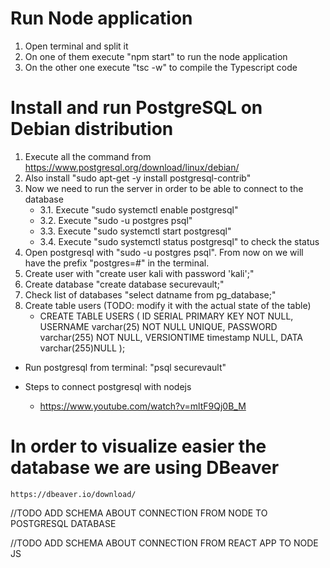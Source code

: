 # Run Node application
1. Open terminal and split it
2. On one of them execute "npm start" to run the node application
3. On the other one execute "tsc -w" to compile the Typescript code

# Install and run PostgreSQL on Debian distribution
1. Execute all the command from https://www.postgresql.org/download/linux/debian/ 
2. Also install "sudo apt-get -y install postgresql-contrib" 
3. Now we need to run the server in order to be able to connect to the database
   - 3.1. Execute "sudo systemctl enable postgresql"
   - 3.2. Execute "sudo -u postgres psql"
   - 3.3. Execute "sudo systemctl start postgresql"
   - 3.4. Execute "sudo systemctl status postgresql" to check the status
4. Open postgresql with "sudo -u postgres psql". From now on we will have the prefix "postgres=#" in the terminal.
5. Create user with "create user kali with password 'kali';"
6. Create database "create database securevault;"
7. Check list of databases "select datname from pg_database;"
8. Create table users (TODO: modify it with the actual state of the table)
    - CREATE TABLE USERS (
        ID SERIAL PRIMARY KEY NOT NULL,
        USERNAME varchar(25) NOT NULL UNIQUE,
        PASSWORD varchar(255) NOT NULL,
        VERSIONTIME timestamp NULL,
        DATA varchar(255)NULL
    );

- Run postgresql from terminal: "psql securevault"

- Steps to connect postgresql with nodejs
    - https://www.youtube.com/watch?v=mltF9Qj0B_M 

# In order to visualize easier the database we are using DBeaver 
    https://dbeaver.io/download/

//TODO ADD SCHEMA ABOUT CONNECTION FROM NODE TO POSTGRESQL DATABASE

//TODO ADD SCHEMA ABOUT CONNECTION FROM REACT APP TO NODE JS





